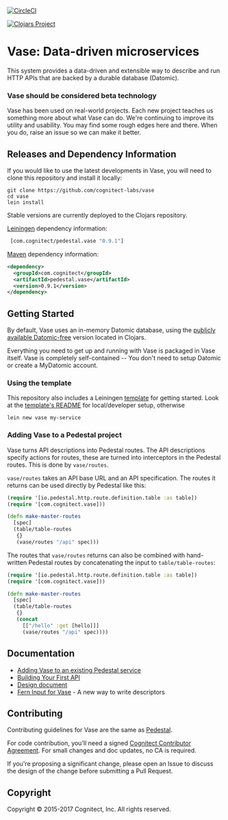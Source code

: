 [![CircleCI](https://circleci.com/gh/cognitect-labs/vase.svg?style=svg&circle-token=21b84b7aea75483821d3852de6c5d9930e85720a)](https://circleci.com/gh/cognitect-labs/vase)

[![Clojars Project](https://img.shields.io/clojars/v/com.cognitect/pedestal.vase.svg)](https://clojars.org/com.cognitect/pedestal.vase)

# Vase: Data-driven microservices

This system provides a data-driven and extensible way to describe and
run HTTP APIs that are backed by a durable database (Datomic).

### Vase should be considered beta technology

Vase has been used on real-world projects. Each new project teaches us
something more about what Vase can do. We're continuing to improve its
utility and usability. You may find some rough edges here and
there. When you do, raise an issue so we can make it better.

## Releases and Dependency Information

If you would like to use the latest developments in Vase, you will need to
clone this repository and install it locally:

```
git clone https://github.com/cognitect-labs/vase
cd vase
lein install
```

Stable versions are currently deployed to the Clojars repository.

[Leiningen](https://github.com/technomancy/leiningen) dependency information:

```clj
 [com.cognitect/pedestal.vase "0.9.1"]
```

[Maven](http://maven.apache.org/) dependency information:

```xml
<dependency>
  <groupId>com.cognitect</groupId>
  <artifactId>pedestal.vase</artifactId>
  <version>0.9.1</version>
</dependency>
```


## Getting Started

By default, Vase uses an in-memory Datomic database, using the
[publicly available Datomic-free](https://clojars.org/com.datomic/datomic-free)
version located in Clojars.

Everything you need to get up and running with Vase is packaged in Vase itself.
Vase is completely self-contained -- You don't need to setup Datomic or create a MyDatomic account.

### Using the template

This repository also includes a Leiningen [template](./template) for
getting started.  Look at the [template's
README](./template/README.md) for local/developer setup, otherwise

`lein new vase my-service`

### Adding Vase to a Pedestal project

Vase turns API descriptions into Pedestal routes. The API descriptions
specify actions for routes, these are turned into interceptors in the
Pedestal routes. This is done by `vase/routes`.

`vase/routes` takes an API base URL and an API specification. The routes it
returns can be used directly by Pedestal like this:

```clj
(require '[io.pedestal.http.route.definition.table :as table])
(require '[com.cognitect.vase]))

(defn make-master-routes
  [spec]
  (table/table-routes
   {}
   (vase/routes "/api" spec)))
```

The routes that `vase/routes` returns can also be combined with
hand-written Pedestal routes by concatenating the input to
`table/table-routes`:

```clj
(require '[io.pedestal.http.route.definition.table :as table])
(require '[com.cognitect.vase]))

(defn make-master-routes
  [spec]
  (table/table-routes
   {}
   (concat
     [["/hello" :get [hello]]]
     (vase/routes "/api" spec))))
```


## Documentation

* [Adding Vase to an existing Pedestal service](./docs/adding_vase.md)
* [Building Your First API](./docs/your_first_api.md)
* [Design document](./docs/design.md)
* [Fern Input for Vase](./docs/vase_with_fern.md) - A new way to write descriptors

## Contributing

Contributing guidelines for Vase are the same as
[Pedestal](https://github.com/pedestal/pedestal/blob/master/CONTRIBUTING.md).

For code contribution, you'll need a signed [Cognitect Contributor
Agreement](https://secure.echosign.com/public/hostedForm?formid=8JU33Z7A7JX84U).
For small changes and doc updates, no CA is required.

If you're proposing a significant change, please open an Issue to
discuss the design of the change before submitting a Pull Request.

## Copyright

Copyright © 2015-2017 Cognitect, Inc. All rights reserved.
